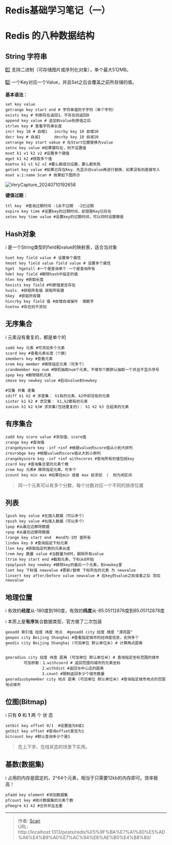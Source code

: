 # Redis基础学习笔记（一）

<!--more-->

# Redis 的八种数据结构

## String 字符串

:one: 支持二进制（可存储图片或序列化对象），单个最大512MB。

:two: 一个Key对应一个Value，并且Set之后会覆盖之前所存储的值。

**基本语法**：

```shell
set key value
getrange key start end # 字符串值的子字符（单个字符）
exists key # 判断存在返回1，不存在则返回0
append key value # 追加到value到原值之后
strlen key # 查看字符串长度
incr key 10 # 自增1   incrby key 10 自增10
decr key # 自减1      decrby key 10 自减10
setrange key start vakue # 在Start位置替换为value
setnx key value #如果键存在，则不设置值
mset k1 v1 k2 v2 #设置多个键值
mget k1 k2 #获取多个值
msetnx k1 v1 k2 v2 #要么都成功设置，要么都失败
getset key value #如果已存在Key，先显示旧value再进行替换，如果没有则直接写入
mset a:1:name Scan # 效果如下图所示
```

![VeryCapture_20240710192658](https://fastly.jsdelivr.net/gh/hack-scan/Blog-pic/posts/202407101948289.jpg)

**键值过期**：

```shell
ttl key  #查询过期时间 -1永不过期  -2已过期
expire key time #设置key的过期时间，前提是Key已存在
setex key time value #设置key的过期时间，可以同时设置键值
```



## Hash对象

:information_source: 是一个String类型的field和value的映射表，适合当对象

```shell
hset key field value # 设置单个属性
hmset key field value field value # 设置多个属性
hget  hgetall #一个是查询单个 一个是查询所有
hdel key field #删除hash中指定的值
hlen key #获取长度
hexists key field #判断值是否存在
hvals  #获取所有值 获取所有键
hkey  #获取所有键
hincrby key field 值 #自增自减操作  填数字
hsetnx #存在则不添加
```



## 无序集合

:information_source: 元素没有重复的，都是单个的

```shell
sadd key 元素 #可添加多个元素
scard key #查看元素长度（个数）
smembers key #查看元素
srem key member #移除指定元素（可多个）
srandmember key num #随机抽取num个元素，不填写个数默认抽取一个并且不显示序号
spop key #删除随机元素
smove key newkey value #启动value到newkey
```

```shell
#交集 并集 差集
sdiff k1 k2 # 求差集： k1有的元素、k2中却没有的元素
sinter k1 k2 # 求交集： k1,k2都有的元素
sunion k1 k2 k3# 求并集(包括重复的)： k1 k2 k3 合起来的元素
```

## 有序集合

```shell
zadd key score value #添加值、score值
zrange key #查询值
zrangebyscore key -inf +inf #根据value的score值从小到大排列
zrevrabge key #根据value的score值从大到小排列
zrangebyscore key -inf +inf withscores #查询所有的值包括key
zcard key #查询集合里的元素个数
zrem key 元素# 移除指定元素、可多个
zcount key min max #如果在min 或者 max 前添加 （  则为闭区间
```

>同一个元素可以有多个分数，每个分数对应一个不同的排序位置





## 列表

```shell
lpush key value #左插入数据（可以多个）
rpush key value #右插入数据（可以多个）
lpop #从最左边移除数据
rpop #从最右边移除数据
lrange key start end  #end为-1时 查所有
lindex key 0 #查询指定下标元素
llen key #获取指定列表的元素长度
lrem key 数量 value #当数量为0时，删除所有value
ltrim key start end #截取元素，下标从0开始
rpoplpush key newkey #移除key的最后一个元素，到newkey里
lset key 下标值 newvalue #更新/替换 下标所在的元素 为 newvalue
linsert key after/before value newvalue # 在key的value之前或者之后 添加newvalue
```



## 地理位置

:information_source: 有效的**经度**从-180度到180度，有效的**纬度**从-85.05112878度到85.05112878度

:information_source: 本质上是**有序**集合数据类型，官方做了二次包装

``` shell
geoadd 索引值 经度 纬度 地点  #geoadd city 经度 维度 "漂亮国"
geopos city Beijing Shanghai #查看指定城市的经纬度信息，支持多个
geodis city Beijing Shanghai (可加单位 默认单位米) # 计算两点距离


georadius city 经度 纬度 距离 (可加单位 默认单位米) # 查询指定坐标范围的城市
		可加参数：1.withcoord # 返回范围内城市的元素坐标
				2.withdist #返回与中心店的距离
				3.count #限制返回多少个城市数量
georadiusbymember city 地点 距离 (可加单位 默认单位米) #查询指定城市地点的范围地点城市
```



## 位图(Bitmap)

:information_source: 只有 **0**  和  **1**   两 个 状 态

```shell
setbit key offset 0/1  #设置值为0或1
getbit key offset #查询offset是否为1
bitcount key #默认查询多少个是1
```

> 在上下学、在线状态的场景下实用。

## 基数(数据集)

:information_source: 占用的内存是固定的，2^64个元素，相当于只需要12kb的内存即可。效率极高！

```shell
pfadd key element #添加数据集
pfcount key #统计数据集的元素个数
pfmegre k1 k2 #合并并且去重
```


---

> 作者: [Scan](https://www.scan.work/)  
> URL: http://localhost:1313/posts/redis%E5%9F%BA%E7%A1%80%E5%AD%A6%E4%B9%A0%E7%AC%94%E8%AE%B0%E4%B8%80/  

